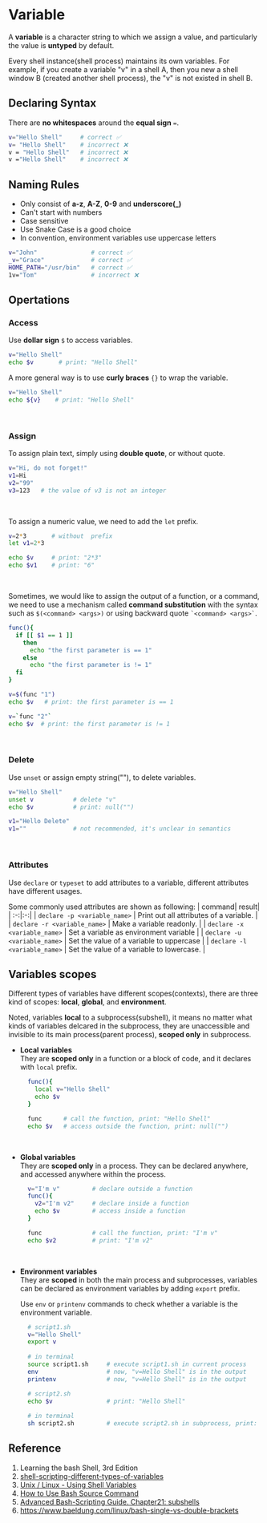 # Variable
A **variable** is a character string to which we assign a value, and particularly the value is **untyped** by default. 

Every shell instance(shell process) maintains its own variables. For example, if you create a variable "v" in a shell A, then you new a shell window B (created another shell process), the "v" is not existed in shell B.

## Declaring Syntax
There are **no whitespaces** around the **equal sign** `=`.<br/>
```bash showLineNumbers
v="Hello Shell"     # correct ✅
v= "Hello Shell"    # incorrect ❌
v = "Hello Shell"   # incorrect ❌
v ="Hello Shell"    # incorrect ❌
```

## Naming Rules
- Only consist of **a-z**, **A-Z**, **0-9** and **underscore(_)** 
- Can't start with numbers
- Case sensitive
- Use Snake Case is a good choice
- In convention, environment variables use uppercase letters

```bash showLineNumbers
v="John"               # correct ✅
_v="Grace"             # correct ✅
HOME_PATH="/usr/bin"   # correct ✅
1v="Tom"               # incorrect ❌
```

## Opertations
### Access
Use **dollar sign** `$` to access variables.
```bash showLineNumbers
v="Hello Shell"
echo $v       # print: "Hello Shell"
```

A more general way is to use **curly braces** `{}` to wrap the variable.

```bash showLineNumbers
v="Hello Shell"
echo ${v}    # print: "Hello Shell"
```

<br/>

### Assign
To assign plain text, simply using **double quote**, or without quote.
```bash showLineNumbers
v="Hi, do not forget!"
v1=Hi
v2="99"
v3=123   # the value of v3 is not an integer
```

</br>

To assign a numeric value, we need to add the `let` prefix.
```bash showLineNumbers
v=2*3       # without  prefix
let v1=2*3  

echo $v     # print: "2*3"
echo $v1    # print: "6"
```

</br>

Sometimes, we would like to assign the output of a function, or a command, we need to use a mechanism called **command substitution** with the syntax such as `$(<command> <args>)` or using backward quote `` `<command> <args>` ``.
```bash showLineNumbers
func(){
  if [[ $1 == 1 ]]
    then
      echo "the first parameter is == 1"
    else
      echo "the first parameter is != 1"
  fi
}

v=$(func "1")
echo $v   # print: the first parameter is == 1

v=`func "2"`
echo $v  # print: the first parameter is != 1
```

<br/>

### Delete
Use `unset` or assign empty string(""), to delete variables.
```bash showLineNumbers
v="Hello Shell"
unset v           # delete "v"
echo $v           # print: null("")

v1="Hello Delete"
v1=""             # not recommended, it's unclear in semantics
```

<br/>

### Attributes
Use `declare` or `typeset` to add attributes to a variable, different attributes have different usages.

Some commonly used attributes are shown as following:
| command| result|
| :-:|:-:|
| `declare -p <variable_name>`  |  Print out all attributes of a variable. |
| `declare -r <variable_name>`  |  Make a variable readonly. |
| `declare -x <variable_name>`  |  Set a variable as environment variable |
| `declare -u <variable_name>`  | Set the value of a variable to uppercase  |
| `declare -l <variable_name>`  |  Set the value of a variable to lowercase. |


## Variables scopes
Different types of variables have different scopes(contexts), there are three kind of scopes:
**local**, **global**, and **environment**.

Noted, variables **local** to a subprocess(subshell), it means no matter what kinds of variables delcared in the subprocess, they are unaccessible and invisible to its main process(parent process), **scoped only** in subprocess.

- **Local variables**<br/>
They are **scoped only** in a function or a block of code, and it declares with `local` prefix.

  ```bash showLineNumbers
    func(){
      local v="Hello Shell"
      echo $v               
    }

    func      # call the function, print: "Hello Shell"             
    echo $v   # access outside the function, print: null("")
  ```
    
<br/>

- **Global variables**<br/>
They are **scoped only** in a process. They can be declared anywhere, and accessed anywhere within the process.

  ```bash showLineNumbers
    v="I'm v"         # declare outside a function
    func(){
      v2="I'm v2"     # declare inside a function
      echo $v         # access inside a function
    }

    func              # call the function, print: "I'm v"     
    echo $v2          # print: "I'm v2"
  ```

<br/>

- **Environment variables**<br/>
  They are **scoped** in both the main process and subprocesses, variables can be declared as environment variables by adding `export` prefix.

  Use ` env ` or ` printenv ` commands to check whether a variable is the environment variable.
    ```bash showLineNumbers
      # script1.sh
      v="Hello Shell"
      export v
      
      # in terminal
      source script1.sh     # execute script1.sh in current process
      env                   # now, "v=Hello Shell" is in the output
      printenv              # now, "v=Hello Shell" is in the output

      # script2.sh
      echo $v               # print: "Hello Shell"
      
      # in terminal
      sh script2.sh         # execute script2.sh in subprocess, print: "v=Hello Shell"
    ```

## Reference
1. Learning the bash Shell, 3rd Edition
2. [shell-scripting-different-types-of-variables](https://www.geeksforgeeks.org/shell-scripting-different-types-of-variables/)
3. [Unix / Linux - Using Shell Variables](https://www.tutorialspoint.com/unix/unix-using-variables.htm)
4. [How to Use Bash Source Command](https://linuxhint.com/bash_source_example/)
5. [Advanced Bash-Scripting Guide. Chapter21: subshells](https://tldp.org/LDP/abs/html/subshells.html)
6. https://www.baeldung.com/linux/bash-single-vs-double-brackets
